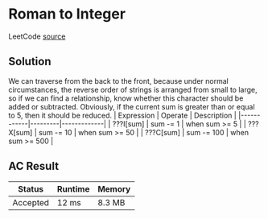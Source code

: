 # Roman to Integer
LeetCode [source](https://leetcode.com/problems/roman-to-integer/)

## Solution
We can traverse from the back to the front, because under normal circumstances, the reverse order of strings is arranged from small to large, so if we can find a relationship, know whether this character should be added or subtracted. Obviously, if the current sum is greater than or equal to 5, then it should be reduced.
| Expression | Operate | Description |
|------------|---------|-------------|
| ???I[sum] | sum -= 1 | when sum >= 5 |
| ???X[sum] | sum -= 10 | when sum >= 50 |
| ???C[sum] | sum -= 100 | when sum >= 500 |

## AC Result
| Status | Runtime | Memory |
|--------|---------|--------|
| Accepted | 12 ms | 8.3 MB |
